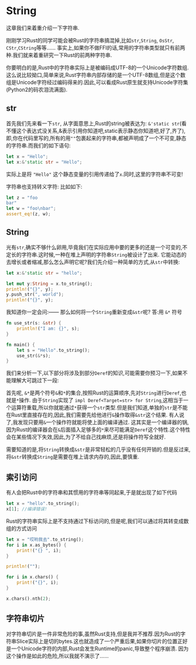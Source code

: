 # String

这章我们来着重介绍一下字符串.

刚刚学习Rust的同学可能会被Rust的字符串搞混掉,比如`str`,`String`, `OsStr`, `CStr`,`CString`等等……
事实上,如果你不做FFI的话,常用的字符串类型就只有前两种.我们就来着重研究一下Rust的前两种字符串.

你要明白的是,Rust中的字符串实际上是被编码成UTF-8的一个Unicode字符数组.这么说比较拗口,简单来说,Rust字符串内部存储的是一个UTF-8数组,但是这个数组是Unicode字符经过编码得来的.因此,可以看成Rust原生就支持Unicode字符集(Python2的码农泪流满面).

## str

首先我们先来看一下`str`, 从字面意思上,Rust的string被表达为: `&'static str`(看不懂这个表达式没关系,&表示引用你知道吧,static表示静态你知道吧,好了,齐了),即,你在代码里写的,所有的用`""`包裹起来的字符串,都被声明成了一个不可变,静态的字符串.而我们的如下语句:

```rust
let x = "Hello";
let x:&'static str = "Hello";
```
实际上是将 `"Hello"` 这个静态变量的引用传递给了`x`.同时,这里的字符串不可变!

字符串也支持转义字符:
比如如下:

```rust
let z = "foo
bar"
let w = "foo\nbar";
assert_eq!(z, w);
```

## String

光有`str`,确实不够什么卵用,毕竟我们在实际应用中要的更多的还是一个可变的,不定长的字符串.这时候,一种在堆上声明的字符串`String`被设计了出来.
它能动态的去增长或者缩减,那么怎么声明它呢?我们先介绍一种简单的方式,从`str`中转换:

```rust
let x:&'static str = "hello";

let mut y:String = x.to_string();
println!("{}", y);
y.push_str(", world");
println!("{}", y);
```

我知道你一定会问:——
    那么如何将一个`String`重新变成`&str`呢?
    答:用 `&*` 符号

```rust
fn use_str(s: &str) {
    println!("I am: {}", s);
}

fn main() {
    let s = "Hello".to_string();
    use_str(&*s);
}
```
我们来分析一下,以下部分将涉及到部分`Deref`的知识,可能需要你预习一下,如果不能理解大可跳过下一段:

首先呢, `&*`是两个符号`&`和`*`的集合,按照Rust的运算顺序,先对`String`进行`Deref`,也就是`*`操作.
由于`String`实现了 `impl Deref<Target=str> for String`,这相当于一个运算符重载,所以你就能通过`*`获得一个`str`类型.但是我们知道,单独的`str`是不能在Rust里直接存在的,因此,我们需要先给他进行`&`操作取得`&str`这个结果.
有人说了,我发现只要用`&`一个操作符就能将使上面的编译通过.
这其实是一个编译器的锅,因为Rust的编译器会在`&`后面插入足够多的`*`来尽可能满足`Deref`这个特性.这个特性会在某些情况下失效,因此,为了不给自己找麻烦,还是将操作符写全就好.


需要知道的是,将`String`转换成`&str`是非常轻松的几乎没有任何开销的.但是反过来,将`&str`转换成`String`是需要在堆上请求内存的,因此,要慎重.

## 索引访问

有人会把Rust中的字符串和其惯用的字符串等同起来,于是就出现了如下代码

```rust
let x = "hello".to_string();
x[1]; //编译错误!
```

Rust的字符串实际上是不支持通过下标访问的,但是呢,我们可以通过将其转变成数组的方式访问

```rust
let x = "哎哟我去".to_string();
for i in x.as_bytes() {
    print!("{} ", i);
}

println!("");

for i in x.chars() {
    print!("{}", i);
}

x.chars().nth(2);
```

## 字符串切片

对字符串切片是一件非常危险的事,虽然Rust支持,但是我并不推荐.因为Rust的字符串Slice实际上是切的bytes.这也就造成了一个严重后果,如果你切片的位置正好是一个Unicode字符的内部,Rust会发生Runtime的panic,导致整个程序崩溃.
因为这个操作是如此的危险,所以我就不演示了……
